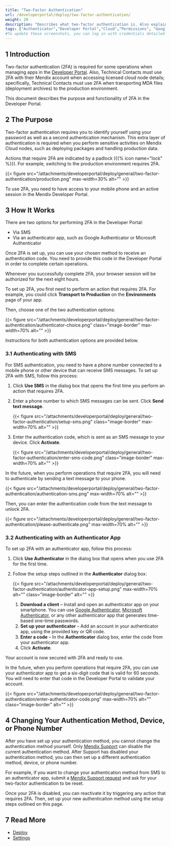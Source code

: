 ```yaml
---
title: "Two-Factor Authentication"
url: /developerportal/deploy/two-factor-authentication/
weight: 20
description: "Describes what two-factor authentication is. Also explains how to set it up and change it."
tags: ["Authenticator","Developer Portal","Cloud","Permissions", "Google", "Microsoft", "2FA", "SMS"]
#To update these screenshots, you can log in with credentials detailed in How to Update Screenshots Using Team Apps.
---
```


## 1 Introduction

Two-factor authentication (2FA) is required for some operations when managing apps in the [Developer Portal](http://sprintr.home.mendix.com). Also, Technical Contacts must use 2FA with their Mendix account when accessing licensed cloud node details; specifically, Technical Contacts must use 2FA when transporting MDA files (deployment archives) to the production environment.

This document describes the purpose and functionality of 2FA in the Developer Portal.

## 2 The Purpose

Two-factor authentication requires you to identify yourself using your password as well as a second authentication mechanism. This extra layer of authentication is required when you perform sensitive activities on Mendix Cloud nodes, such as deploying packages and handling production data.

Actions that require 2FA are indicated by a padlock ({{% icon name="lock" %}}). For example, switching to the production environment requires 2FA.

{{< figure src="/attachments/developerportal/deploy/general/two-factor-authentication/production.png" max-width=30% alt="" >}}

To use 2FA, you need to have access to your mobile phone and an active session in the Mendix Developer Portal.

## 3 How It Works

There are two options for performing 2FA in the Developer Portal:

* Via SMS
* Via an authenticator app, such as Google Authenticator or Microsoft Authenticator

Once 2FA is set up, you can use your chosen method to receive an authentication code. You need to provide this code in the Developer Portal in order to complete certain operations.

Whenever you successfully complete 2FA, your browser session will be authorized for the next eight hours.

To set up 2FA, you first need to perform an action that requires 2FA. For example, you could click **Transport to Production** on the **Environments** page of your app.

Then, choose one of the two authentication options:

{{< figure src="/attachments/developerportal/deploy/general/two-factor-authentication/authenticator-choice.png"  class="image-border" max-width=70% alt="" >}}

Instructions for both authentication options are provided below.

### 3.1 Authenticating with SMS

For SMS authentication, you need to have a phone number connected to a mobile phone or other device that can receive SMS messages. To set up 2FA with SMS, follow this process:

1. Click **Use SMS** in the dialog box that opens the first time you perform an action that requires 2FA.
2. Enter a phone number to which SMS messages can be sent. Click **Send text message**.

    {{< figure src="/attachments/developerportal/deploy/general/two-factor-authentication/setup-sms.png" class="image-border" max-width=70% alt="" >}}

3. Enter the authentication code, which is sent as an SMS message to your device. Click **Activate**.

    {{< figure src="/attachments/developerportal/deploy/general/two-factor-authentication/enter-sms-code.png" class="image-border" max-width=70% alt="" >}}

In the future, when you perform operations that require 2FA, you will need to authenticate by sending a text message to your phone.

{{< figure src="/attachments/developerportal/deploy/general/two-factor-authentication/authentication-sms.png" max-width=70%  alt="" >}}

Then, you can enter the authentication code from the text message to unlock 2FA.

{{< figure src="/attachments/developerportal/deploy/general/two-factor-authentication/please-authenticate.png" max-width=70% alt="" >}}

### 3.2 Authenticating with an Authenticator App

To set up 2FA with an authenticator app, follow this process:

1. Click **Use Authenticator** in the dialog box that opens when you use 2FA for the first time.
2. Follow the setup steps outlined in the **Authenticator** dialog box:
    
    {{< figure src="/attachments/developerportal/deploy/general/two-factor-authentication/authenticator-app-setup.png" max-width=70% alt="" class="image-border" alt="" >}}

    1. **Download a client** – Install and open an authenticator app on your smartphone. You can use [Google Authenticator](https://support.google.com/accounts/answer/1066447), [Microsoft Authenticator](https://support.microsoft.com/en-us/account-billing/download-and-install-the-microsoft-authenticator-app-351498fc-850a-45da-b7b6-27e523b8702a), or any other authenticator app that generates time-based one-time passwords.
    2. **Set up your authenticator** – Add an account in your authenticator app, using the provided key or QR code.
    3. **Enter a code** – In the **Authenticator** dialog box, enter the code from your authenticator app.
    4. Click **Activate**.

Your account is now secured with 2FA and ready to use.

In the future, when you perform operations that require 2FA, you can use your authenticator app to get a six-digit code that is valid for 60 seconds. You will need to enter that code in the Developer Portal to validate your account.

{{< figure src="/attachments/developerportal/deploy/general/two-factor-authentication/enter-authenticator-code.png" max-width=70% alt="" class="image-border" alt="" >}}

## 4 Changing Your Authentication Method, Device, or Phone Number

After you have set up your authentication method, you cannot change the authentication method yourself. Only [Mendix Support](https://support.mendix.com) can disable the current authentication method. After Support has disabled your authentication method, you can then set up a different authentication method, device, or phone number.

For example, if you want to change your authentication method from SMS to an authenticator app, submit a [Mendix Support request](https://support.mendix.com//requests/new) and ask for your two-factor authentication to be reset.

Once your 2FA is disabled, you can reactivate it by triggering any action that requires 2FA. Then, set up your new authentication method using the setup steps outlined on this page.

## 7 Read More

* [Deploy](/developerportal/deploy/)
* [Settings](/developerportal/settings/)
